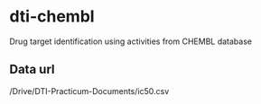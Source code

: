 # dti-chembl

Drug target identification using activities from CHEMBL database

## Data  url

/Drive/DTI-Practicum-Documents/ic50.csv
